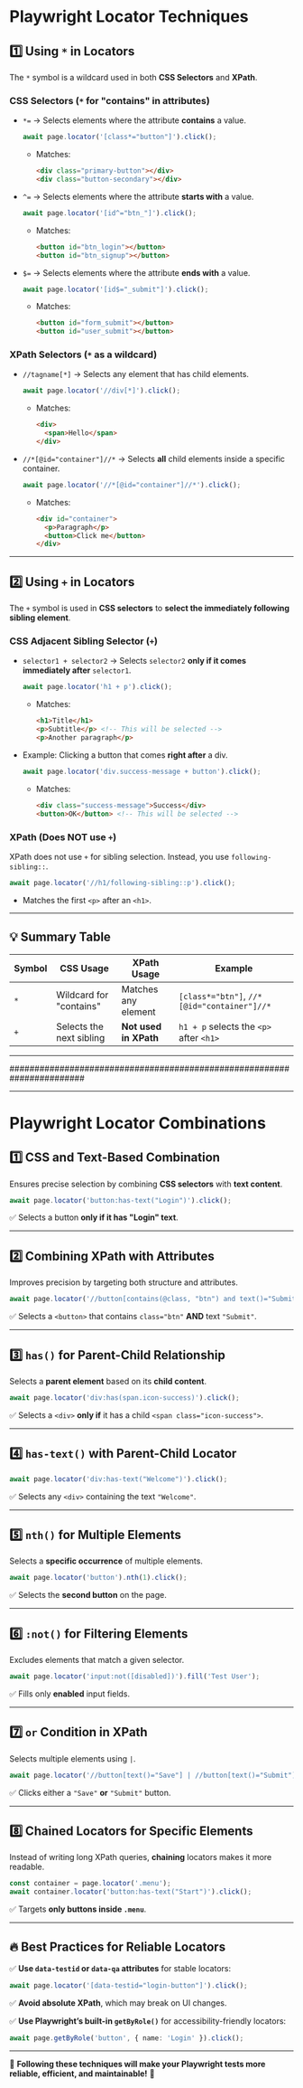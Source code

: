 # Playwright Locator Techniques

## 1️⃣ Using `*` in Locators
The `*` symbol is a wildcard used in both **CSS Selectors** and **XPath**.

### CSS Selectors (`*` for "contains" in attributes)
- `*=` → Selects elements where the attribute **contains** a value.
  ```ts
  await page.locator('[class*="button"]').click();
  ```
  - Matches:
    ```html
    <div class="primary-button"></div>
    <div class="button-secondary"></div>
    ```

- `^=` → Selects elements where the attribute **starts with** a value.
  ```ts
  await page.locator('[id^="btn_"]').click();
  ```
  - Matches:
    ```html
    <button id="btn_login"></button>
    <button id="btn_signup"></button>
    ```

- `$=` → Selects elements where the attribute **ends with** a value.
  ```ts
  await page.locator('[id$="_submit"]').click();
  ```
  - Matches:
    ```html
    <button id="form_submit"></button>
    <button id="user_submit"></button>
    ```

### XPath Selectors (`*` as a wildcard)
- `//tagname[*]` → Selects any element that has child elements.
  ```ts
  await page.locator('//div[*]').click();
  ```
  - Matches:
    ```html
    <div>
      <span>Hello</span>
    </div>
    ```

- `//*[@id="container"]//*` → Selects **all** child elements inside a specific container.
  ```ts
  await page.locator('//*[@id="container"]//*').click();
  ```
  - Matches:
    ```html
    <div id="container">
      <p>Paragraph</p>
      <button>Click me</button>
    </div>
    ```

---

## 2️⃣ Using `+` in Locators
The `+` symbol is used in **CSS selectors** to **select the immediately following sibling element**.

### CSS Adjacent Sibling Selector (`+`)
- `selector1 + selector2` → Selects `selector2` **only if it comes immediately after** `selector1`.

  ```ts
  await page.locator('h1 + p').click();
  ```
  - Matches:
    ```html
    <h1>Title</h1>
    <p>Subtitle</p> <!-- This will be selected -->
    <p>Another paragraph</p>
    ```

- Example: Clicking a button that comes **right after** a div.
  ```ts
  await page.locator('div.success-message + button').click();
  ```
  - Matches:
    ```html
    <div class="success-message">Success</div>
    <button>OK</button> <!-- This will be selected -->
    ```

### XPath (Does NOT use `+`)
XPath does not use `+` for sibling selection. Instead, you use `following-sibling::`.
  ```ts
  await page.locator('//h1/following-sibling::p').click();
  ```
  - Matches the first `<p>` after an `<h1>`.

---

## 💡 Summary Table
| Symbol  | CSS Usage | XPath Usage | Example |
|---------|-----------|-------------|---------|
| `*` | Wildcard for "contains" | Matches any element | `[class*="btn"]`, `//*[@id="container"]//*` |
| `+` | Selects the next sibling | **Not used in XPath** | `h1 + p` selects the `<p>` after `<h1>` |


---

#######################################################################

--- 


# Playwright Locator Combinations



## **1️⃣ CSS and Text-Based Combination**
Ensures precise selection by combining **CSS selectors** with **text content**.

```ts
await page.locator('button:has-text("Login")').click();
```

✅ Selects a button **only if it has "Login" text**.

---

## **2️⃣ Combining XPath with Attributes**
Improves precision by targeting both structure and attributes.

```ts
await page.locator('//button[contains(@class, "btn") and text()="Submit"]').click();
```

✅ Selects a `<button>` that contains `class="btn"` **AND** text `"Submit"`.

---

## **3️⃣ `has()` for Parent-Child Relationship**
Selects a **parent element** based on its **child content**.

```ts
await page.locator('div:has(span.icon-success)').click();
```

✅ Selects a `<div>` **only if** it has a child `<span class="icon-success">`.

---

## **4️⃣ `has-text()` with Parent-Child Locator**
```ts
await page.locator('div:has-text("Welcome")').click();
```

✅ Selects any `<div>` containing the text `"Welcome"`.

---

## **5️⃣ `nth()` for Multiple Elements**
Selects a **specific occurrence** of multiple elements.

```ts
await page.locator('button').nth(1).click();
```

✅ Selects the **second button** on the page.

---

## **6️⃣ `:not()` for Filtering Elements**
Excludes elements that match a given selector.

```ts
await page.locator('input:not([disabled])').fill('Test User');
```

✅ Fills only **enabled** input fields.

---

## **7️⃣ `or` Condition in XPath**
Selects multiple elements using `|`.

```ts
await page.locator('//button[text()="Save"] | //button[text()="Submit"]').click();
```

✅ Clicks either a `"Save"` **or** `"Submit"` button.

---

## **8️⃣ Chained Locators for Specific Elements**
Instead of writing long XPath queries, **chaining** locators makes it more readable.

```ts
const container = page.locator('.menu');
await container.locator('button:has-text("Start")').click();
```

✅ Targets **only buttons inside `.menu`**.

---

## **🔥 Best Practices for Reliable Locators**
✅ **Use `data-testid` or `data-qa` attributes** for stable locators:

```ts
await page.locator('[data-testid="login-button"]').click();
```

✅ **Avoid absolute XPath**, which may break on UI changes.

✅ **Use Playwright’s built-in `getByRole()`** for accessibility-friendly locators:

```ts
await page.getByRole('button', { name: 'Login' }).click();
```

---

🎯 **Following these techniques will make your Playwright tests more reliable, efficient, and maintainable!** 🚀


